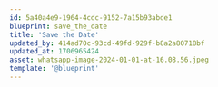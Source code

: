 ```yaml
---
id: 5a40a4e9-1964-4cdc-9152-7a15b93abde1
blueprint: save_the_date
title: 'Save the Date'
updated_by: 414ad70c-93cd-49fd-929f-b8a2a80718bf
updated_at: 1706965424
asset: whatsapp-image-2024-01-01-at-16.08.56.jpeg
template: '@blueprint'
---
```

